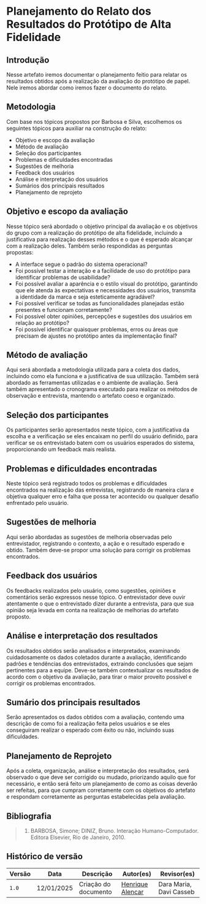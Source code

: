 # **Planejamento do Relato dos Resultados do Protótipo de Alta Fidelidade**

## Introdução

Nesse artefato iremos documentar o planejamento feitio para relatar os resultados obtidos após a realização da avaliação do protótipo de papel. Nele iremos abordar como iremos fazer o documento do relato.

## Metodologia

Com base nos tópicos propostos por Barbosa e Silva, escolhemos os seguintes tópicos para auxiliar na construção do relato:

* Objetivo e escopo da avaliação
* Método de avaliação
* Seleção dos participantes
* Problemas e dificuldades encontradas
* Sugestões de melhoria
* Feedback dos usuários
* Análise e interpretação dos usuários
* Sumários dos principais resultados
* Planejamento de reprojeto

## Objetivo e escopo da avaliação

Nesse tópico será abordado o objetivo principal da avaliação e os objetivos do grupo com a realização do protótipo de alta fidelidade, incluindo a justificativa para realização desses métodos e o que é esperado alcançar com a realização deles. Também serão respondidas as perguntas propostas:

* A interface segue o padrão do sistema operacional?
* Foi possível testar a interação e a facilidade de uso do protótipo para identificar problemas de usabilidade?
* Foi possível avaliar a aparência e o estilo visual do protótipo, garantindo que ele atenda às expectativas e necessidades dos usuários, transmita a identidade da marca e seja esteticamente agradável?
* Foi possível verificar se todas as funcionalidades planejadas estão presentes e funcionam corretamente?
* Foi possível obter opiniões, percepções e sugestões dos usuários em relação ao protótipo?
* Foi possível identificar quaisquer problemas, erros ou áreas que precisam de ajustes no protótipo antes da implementação final?

## Método de avaliação

Aqui será abordada a metodologia utilizada para a coleta dos dados, incluindo como ela funciona e a justificativa de sua utilização. Também será abordado as ferramentas utilizadas e o ambiente de avaliação. Será também apresentado o cronograma executado para realizar os métodos de observação e entrevista, mantendo o artefato coeso e organizado.

## Seleção dos participantes

Os participantes serão apresentados neste tópico, com a justificativa da escolha e a verificação se eles encaixam no perfil do usuário definido, para verificar se os entrevistado batem com os usuários esperados do sistema, proporcionando um feedback mais realista.

## Problemas e dificuldades encontradas

Neste tópico será registrado todos os problemas e dificuldades encontrados na realização das entrevistas, registrando de maneira clara e objetiva qualquer erro e falha que possa ter acontecido ou qualquer desafio enfrentado pelo usuário.

## Sugestões de melhoria

Aqui serão abordadas as sugestões de melhoria observadas pelo entrevistador, registrando o contexto, a ação e o resultado esperado e obtido. Também deve-se propor uma solução para corrigir os problemas encontrados.

## Feedback dos usuários

Os feedbacks realizados pelo usuário, como sugestões, opiniões e comentários serão expressos nesse tópico. O entrevistador deve ouvir atentamente o que o entrevistado dizer durante a entrevista, para que sua opinião seja levada em conta na realização de melhorias do artefato proposto.

## Análise e interpretação dos resultados

Os resultados obtidos serão analisados e interpretados, examinando cuidadosamente os dados coletados durante a avaliação, identificando padrões e tendências dos entrevistados, extraindo conclusões que sejam pertinentes para a equipe. Deve-se também contextualizar os resultados de acordo com o objetivo da avaliação, para tirar o maior proveito possível e corrigir os problemas encontrados.

## Sumário dos principais resultados

Serão apresentados os dados obtidos com a avaliação, contendo uma descrição de como foi a realização feita pelos usuários e se eles conseguiram realizar o esperado com êxito ou não, incluindo suas dificuldades.

## Planejamento de Reprojeto

Após a coleta, organização, análise e interpretação dos resultados, será observado o que deve ser corrigido ou mudado, priorizando aquilo que for necessário, e então será feito um planejamento de como as coisas deverão ser refeitas, para que cumpram corretamente com os objetivos do artefato e respondam corretamente as perguntas estabelecidas pela avaliação.

## Bibliografia

> 1. BARBOSA, Simone; DINIZ, Bruno. Interação Humano-Computador. Editora Elsevier, Rio de Janeiro, 2010.

## Histórico de versão

| Versão | Data       | Descrição                             | Autor(es)                                       | Revisor(es)             |
| ------ | ---------- | ------------------------------------- | ----------------------------------------------- | ----------------------- |
| `1.0`  | 12/01/2025 | Criação do documento                  | [Henrique Alencar](https://github.com/henryqma) | Dara Maria, Davi Casseb |